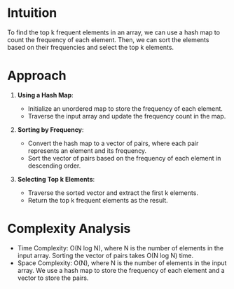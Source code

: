 # Intuition
To find the top k frequent elements in an array, we can use a hash map to count the frequency of each element. Then, we can sort the elements based on their frequencies and select the top k elements.

# Approach
1. **Using a Hash Map**:
   - Initialize an unordered map to store the frequency of each element.
   - Traverse the input array and update the frequency count in the map.
   
2. **Sorting by Frequency**:
   - Convert the hash map to a vector of pairs, where each pair represents an element and its frequency.
   - Sort the vector of pairs based on the frequency of each element in descending order.
   
3. **Selecting Top k Elements**:
   - Traverse the sorted vector and extract the first k elements.
   - Return the top k frequent elements as the result.
   
# Complexity Analysis
- Time Complexity: O(N log N), where N is the number of elements in the input array. Sorting the vector of pairs takes O(N log N) time.
- Space Complexity: O(N), where N is the number of elements in the input array. We use a hash map to store the frequency of each element and a vector to store the pairs.
